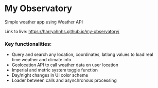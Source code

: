 # My Observatory
Simple weather app using Weather API

Link to live: https://harryahnhs.github.io/my-observatory/

### Key functionalities:
- Query and search any location, coordinates, latlong values to load real time weather and climate info
- Geolocation API to call weather data on user location
- Imperial and metric system toggle function
- Day/night changes in UI color scheme
- Loader between calls and asynchronous processing 
